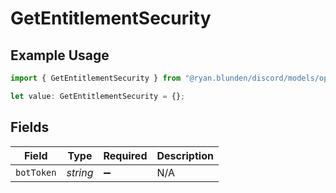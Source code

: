 # GetEntitlementSecurity

## Example Usage

```typescript
import { GetEntitlementSecurity } from "@ryan.blunden/discord/models/operations";

let value: GetEntitlementSecurity = {};
```

## Fields

| Field              | Type               | Required           | Description        |
| ------------------ | ------------------ | ------------------ | ------------------ |
| `botToken`         | *string*           | :heavy_minus_sign: | N/A                |